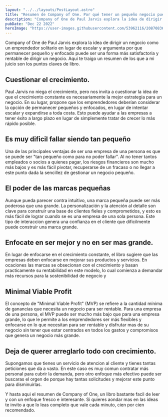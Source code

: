 ```yaml
---
layout: "../../layouts/PostLayout.astro"
title: "Resumen de Company of One. Por qué tener un pequeño negocio puede ser mejor."
description: "Company of One de Paul Jarvis explora la idea de dirigir un negocio como un emprendedor solitario en lugar de escalar y argumenta ..."
pubDate: "Dec 22 2022"
heroImage: "https://user-images.githubusercontent.com/53962116/208708365-7fa46022-c9d9-4820-8a57-3f5756c04850.png"
---
```


Company of One de Paul Jarvis explora la idea de dirigir un negocio como un emprendedor solitario en lugar de escalar y argumenta por que permanecer pequeño y enfocado puede ser una forma más satisfactoria y rentable de dirigir un negocio. Aqui te traigo un resumen de los que a mi juicio son los puntos claves de libro.

## Cuestionar el crecimiento.

Paul Jarvis no niega el crecimiento, pero nos invita a cuestionar la idea de que el crecimiento constante es necesariamente la mejor estrategia para un negocio. En su lugar, propone que los emprendedores deberían considerar la opción de permanecer pequeños y enfocados, en lugar de intentar escalar y expandirse a toda costa. Esto puede ayudar a las empresas a tener éxito a largo plazo en lugar de simplemente tratar de crecer lo más rápido posible.

## Es muy dificil fallar siendo tan pequeño

Una de las principales ventajas de ser una empresa de una persona es que se puede ser "tan pequeño como para no poder fallar". Al no tener tantos empleados o socios a quienes pagar, los riesgos financieros son mucho más bajos y es más fácil pivotar, recuperarse de un fracaso o no llegar a este punto dada la sencillez de gestionar un negocio pequeño.

## El poder de las marcas pequeñas

Aunque pueda parecer contra intuitivo, una marca pequeña puede ser más poderosa que una grande. La personalización y la atención al detalle son clave para construir una base de clientes fieles y comprometidos, y esto es más fácil de lograr cuando se es una empresa de una sola persona. Este tipo de interaccion genera una confianza en el cliente que dificilmente puede construir una marca grande.

## Enfocate en ser mejor y no en ser mas grande.

En lugar de enfocarse en el crecimiento constante, el libro sugiere que las empresas deben enfocarse en mejorar sus productos y servicios. En ocaciones las marcas se obsecionan con el crecimiento y basan practicamente su rentabilidad en este modelo, lo cual comienza a demandar más recursos para la sostenibilidad de negocio y 

## Minimal Viable Profit

El concepto de "Minimal Viable Profit" (MVP) se refiere a la cantidad mínima de ganancias que necesita un negocio para ser rentable. Para una empresa de una persona, el MVP puede ser mucho más bajo que para una empresa grande, lo que le permite a los emprendedores ser más flexibles y enfocarse en lo que necesitan para ser rentable y disfrutar mas de su negocio sin tener que estar centrados en todos los gastos y compromisos que genera un negocio más grande.

## Deja de querer arreglarlo todo con crecimiento.

Supongamos que tienes un servicio de atencion al cliente y tienes tantas peticiones que da a vasto. En este caso es muy comun contratar más personal para cubrir la demanda, pero otro enfoque más efectivo puede ser buscaras el orgen de porque hay tantas solicitudes y mejorar este punto para disminuirlas.


Y hasta aqui el resumen de Company of One, un libro bastante facil de leer y con un enfoque fresco e interesante. Si quieres aondar mas en las ideas te invito a que lo leas completo que vale cada minuto, cien por cien recomendado. 
